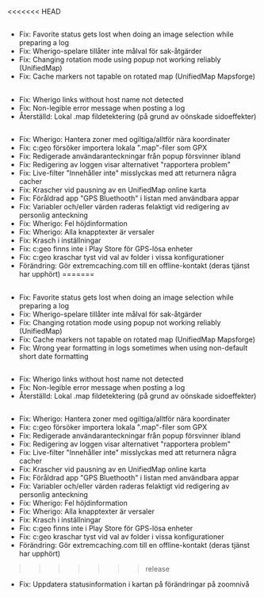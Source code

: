 <<<<<<< HEAD
##
- Fix: Favorite status gets lost when doing an image selection while preparing a log
- Fix: Wherigo-spelare tillåter inte målval för sak-åtgärder
- Fix: Changing rotation mode using popup not working reliably (UnifiedMap)
- Fix: Cache markers not tapable on rotated map (UnifiedMap Mapsforge)

##
- Fix: Wherigo links without host name not detected
- Fix: Non-legible error message when posting a log
- Återställd: Lokal .map fildetektering (på grund av oönskade sidoeffekter)

##
- Fix: Wherigo: Hantera zoner med ogiltiga/alltför nära koordinater
- Fix: c:geo försöker importera lokala ".map"-filer som GPX
- Fix: Redigerade användaranteckningar från popup försvinner ibland
- Fix: Redigering av loggen visar alternativet "rapportera problem"
- Fix: Live-filter "Innehåller inte" misslyckas med att returnera några cacher
- Fix: Krascher vid pausning av en UnifiedMap online karta
- Fix: Föråldrad app "GPS Bluethooth" i listan med användbara appar
- Fix: Variabler och/eller värden raderas felaktigt vid redigering av personlig anteckning
- Fix: Wherigo: Fel höjdinformation
- Fix: Wherigo: Alla knapptexter är versaler
- Fix: Krasch i inställningar
- Fix: c:geo finns inte i Play Store för GPS-lösa enheter
- Fix: c:geo kraschar tyst vid val av folder i vissa konfigurationer
- Förändring: Gör extremcaching.com till en offline-kontakt (deras tjänst har upphört)
=======
##
- Fix: Favorite status gets lost when doing an image selection while preparing a log
- Fix: Wherigo-spelare tillåter inte målval för sak-åtgärder
- Fix: Changing rotation mode using popup not working reliably (UnifiedMap)
- Fix: Cache markers not tapable on rotated map (UnifiedMap Mapsforge)
- Fix: Wrong year formatting in logs sometimes when using non-default short date formatting

##
- Fix: Wherigo links without host name not detected
- Fix: Non-legible error message when posting a log
- Återställd: Lokal .map fildetektering (på grund av oönskade sidoeffekter)

##
- Fix: Wherigo: Hantera zoner med ogiltiga/alltför nära koordinater
- Fix: c:geo försöker importera lokala ".map"-filer som GPX
- Fix: Redigerade användaranteckningar från popup försvinner ibland
- Fix: Redigering av loggen visar alternativet "rapportera problem"
- Fix: Live-filter "Innehåller inte" misslyckas med att returnera några cacher
- Fix: Krascher vid pausning av en UnifiedMap online karta
- Fix: Föråldrad app "GPS Bluethooth" i listan med användbara appar
- Fix: Variabler och/eller värden raderas felaktigt vid redigering av personlig anteckning
- Fix: Wherigo: Fel höjdinformation
- Fix: Wherigo: Alla knapptexter är versaler
- Fix: Krasch i inställningar
- Fix: c:geo finns inte i Play Store för GPS-lösa enheter
- Fix: c:geo kraschar tyst vid val av folder i vissa konfigurationer
- Förändring: Gör extremcaching.com till en offline-kontakt (deras tjänst har upphört)
>>>>>>> release
- Fix: Uppdatera statusinformation i kartan på förändringar på zoomnivå
